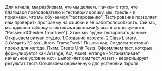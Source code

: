 Для начала, мы разбираем, что мы делаем. Начнем с того, что благодаря преподователю и тестовому ролику, мы, тоесть - я, понимаем, что мы обучаемся "тестированию". 
Тестирование позволяет нам проверить программу на ошибки и её работоспособность. 
Сейчас, мы сделали таблицу с тестовыми данными(указанны в документе "PasswordChecker from love"). Этим мы будем тестировать данные. 
Открываем визуал студио. 1.Создание проекта. 2.Class Library. 3.Создать "Class Library FrameForck"
Пишем код. Создаем тестовый проект для метода. Пкпм. Create Unit Tests. 
Оформляем тест, которые формулируется как Arrange, Act, Asset.
Arrange - Устанавливает начальное условие 
Act - Выполняет сам тест
Assert - верифицирует результат теста
Объявляем переменную для установки пароля 
